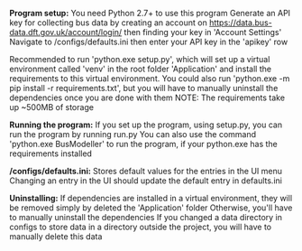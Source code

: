 **Program setup:**
You need Python 2.7+ to use this program
Generate an API key for collecting bus data by creating an account on https://data.bus-data.dft.gov.uk/account/login/ then finding your key in 'Account Settings'
Navigate to /configs/defaults.ini then enter your API key in the 'apikey' row

Recommended to run 'python.exe setup.py', which will set up a virtual environment called 'venv' in the root folder 'Application' and install the requirements to this virtual environment.
You could also run 'python.exe -m pip install -r requirements.txt', but you will have to manually uninstall the dependencies once you are done with them
NOTE: The requirements take up ~500MB of storage

**Running the program:**
	If you set up the program, using setup.py, you can run the program by running run.py
	You can also use the command 'python.exe BusModeller' to run the program, if your python.exe has the requirements installed

**/configs/defaults.ini:**
	Stores default values for the entries in the UI menu
	Changing an entry in the UI should update the default entry in defaults.ini

**Uninstalling:**
	If dependencies are installed in a virtual environment, they will be removed simply by deleted the 'Application' folder
	Otherwise, you'll have to manually uninstall the dependencies
	If you changed a data directory in configs to store data in a directory outside the project, you will have to manually delete this data
